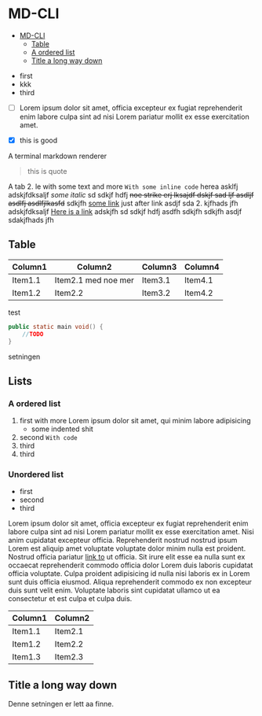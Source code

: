 # MD-CLI

<!--toc:start-->

- [MD-CLI](#md-cli)
  - [Table](#table)
  - [A ordered list](#a-ordered-list)
  - [Title a long way down](#title-a-long-way-down)

<!--toc:end-->

- first
- kkk
- third

- [ ] Lorem ipsum dolor sit amet, officia excepteur ex fugiat reprehenderit enim
      labore culpa sint ad nisi Lorem pariatur mollit ex esse exercitation amet.

- [x] this is good

A terminal markdown renderer

> this is quote

A tab 2. le with some text and more `With some inline code` herea asklfj
adskjfdksaljf _some italic_ sd sdkjf hdfj ~~noe strike erj lksajdf dskjf sad ljf
asdljf asdlfj asdlfjlkasfd~~ sdkjfh [some link](https://google.com) just after
link asdjf sda 2. kjfhads jfh adskjfdksaljf [Here is a link](#table) adskjfh sd
sdkjf hdfj asdfh sdkjfh sdkjfh asdjf sdakjfhads jfh

## Table

| Column1 | Column2             | Column3 | Column4 |
| ------- | ------------------- | ------- | ------- |
| Item1.1 | Item2.1 med noe mer | Item3.1 | Item4.1 |
| Item1.2 | Item2.2             | Item3.2 | Item4.2 |

test

```java
public static main void() {
    //TODO
}
```

setningen

## Lists

### A ordered list

1. first with more Lorem ipsum dolor sit amet, qui minim labore adipisicing
   - some indented shit
2. second `With code`
3. third
4. third

### Unordered list

- first
- second
- third

Lorem ipsum dolor sit amet, officia excepteur ex fugiat reprehenderit enim
labore culpa sint ad nisi Lorem pariatur mollit ex esse exercitation amet. Nisi
anim cupidatat excepteur officia. Reprehenderit nostrud nostrud ipsum Lorem est
aliquip amet voluptate voluptate dolor minim nulla est proident. Nostrud officia
pariatur [link to](#table) ut officia. Sit irure elit esse ea nulla sunt ex
occaecat reprehenderit commodo officia dolor Lorem duis laboris cupidatat
officia voluptate. Culpa proident adipisicing id nulla nisi laboris ex in Lorem
sunt duis officia eiusmod. Aliqua reprehenderit commodo ex non excepteur duis
sunt velit enim. Voluptate laboris sint cupidatat ullamco ut ea consectetur et
est culpa et culpa duis.

| Column1 | Column2 |
| ------- | ------- |
| Item1.1 | Item2.1 |
| Item1.2 | Item2.2 |
| Item1.3 | Item2.3 |

## Title a long way down

Denne setningen er lett aa finne.
